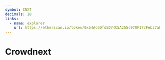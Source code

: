 ```yaml
---
symbol: CNXT
decimals: 18
links:
  - name: explorer
    url: https://etherscan.io/token/0x64Ac6Dfd5D74C5A255c970F173Feb37aF6d6D04B
---
```


# Crowdnext
